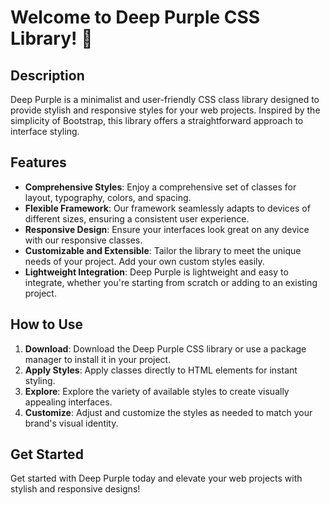 # Welcome to Deep Purple CSS Library! 🎉

## Description

Deep Purple is a minimalist and user-friendly CSS class library designed to provide stylish and responsive styles for your web projects. Inspired by the simplicity of Bootstrap, this library offers a straightforward approach to interface styling.

## Features

- **Comprehensive Styles**: Enjoy a comprehensive set of classes for layout, typography, colors, and spacing.
- **Flexible Framework**: Our framework seamlessly adapts to devices of different sizes, ensuring a consistent user experience.
- **Responsive Design**: Ensure your interfaces look great on any device with our responsive classes.
- **Customizable and Extensible**: Tailor the library to meet the unique needs of your project. Add your own custom styles easily.
- **Lightweight Integration**: Deep Purple is lightweight and easy to integrate, whether you're starting from scratch or adding to an existing project.

## How to Use

1. **Download**: Download the Deep Purple CSS library or use a package manager to install it in your project.
2. **Apply Styles**: Apply classes directly to HTML elements for instant styling.
3. **Explore**: Explore the variety of available styles to create visually appealing interfaces.
4. **Customize**: Adjust and customize the styles as needed to match your brand's visual identity.

## Get Started

Get started with Deep Purple today and elevate your web projects with stylish and responsive designs!
